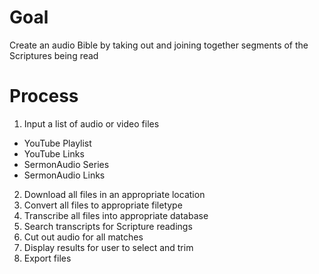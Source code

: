 # Goal

Create an audio Bible by taking out and joining together segments of the Scriptures being read

# Process

1. Input a list of audio or video files
- YouTube Playlist
- YouTube Links
- SermonAudio Series
- SermonAudio Links
2. Download all files in an appropriate location
3. Convert all files to appropriate filetype
4. Transcribe all files into appropriate database
5. Search transcripts for Scripture readings
6. Cut out audio for all matches
7. Display results for user to select and trim
8. Export files
